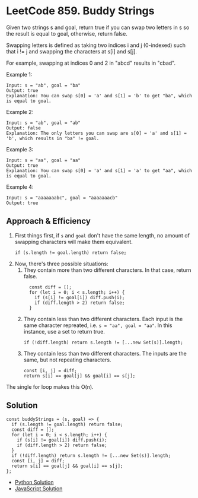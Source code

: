 # LeetCode 859. Buddy Strings
Given two strings s and goal, return true if you can swap two letters in s so the result is equal to goal, otherwise, return false.

Swapping letters is defined as taking two indices i and j (0-indexed) such that i != j and swapping the characters at s[i] and s[j].

For example, swapping at indices 0 and 2 in "abcd" results in "cbad".
 
Example 1:
```
Input: s = "ab", goal = "ba"
Output: true
Explanation: You can swap s[0] = 'a' and s[1] = 'b' to get "ba", which is equal to goal.
```
Example 2:
```
Input: s = "ab", goal = "ab"
Output: false
Explanation: The only letters you can swap are s[0] = 'a' and s[1] = 'b', which results in "ba" != goal.
```
Example 3:
```
Input: s = "aa", goal = "aa"
Output: true
Explanation: You can swap s[0] = 'a' and s[1] = 'a' to get "aa", which is equal to goal.
```
Example 4:
```
Input: s = "aaaaaaabc", goal = "aaaaaaacb"
Output: true
```
## Approach & Efficiency
1. First things first, if `s` and `goal` don't have the same length, no amount of swapping characters will make them equivalent.
    ```
    if (s.length != goal.length) return false;
    ```
1. Now, there's three possible situations:
    1. They contain more than two different characters. In that case, return false. 
        ```
          const diff = [];
          for (let i = 0; i < s.length; i++) {
            if (s[i] != goal[i]) diff.push(i);
            if (diff.length > 2) return false;
          }
        ```
    1. They contain less than two different characters. Each input is the same character repreated, i.e. `s = "aa", goal = "aa"`. In this instance, use a set to return true.
        ```
        if (!diff.length) return s.length != [...new Set(s)].length;
        ```
    1. They contain less than two different characters. The inputs are the same, but not repeating characters.
        ```
        const [i, j] = diff;
        return s[i] == goal[j] && goal[i] == s[j];
        ```

The single for loop makes this O(n).

## Solution
```
const buddyStrings = (s, goal) => {
  if (s.length != goal.length) return false;
  const diff = [];
  for (let i = 0; i < s.length; i++) {
    if (s[i] != goal[i]) diff.push(i);
    if (diff.length > 2) return false;
  }
  if (!diff.length) return s.length != [...new Set(s)].length;
  const [i, j] = diff;
  return s[i] == goal[j] && goal[i] == s[j];
};
```
- [Python Solution](./buddyStrings.js)
- [JavaScript Solution](../../../python/code_challenges/strings/buddy_strings/README.md)
